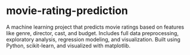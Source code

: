 # movie-rating-prediction
A machine learning project that predicts movie ratings based on features like genre, director, cast, and budget. Includes full data preprocessing, exploratory analysis, regression modeling, and visualization. Built using Python, scikit-learn, and visualized with matplotlib.
